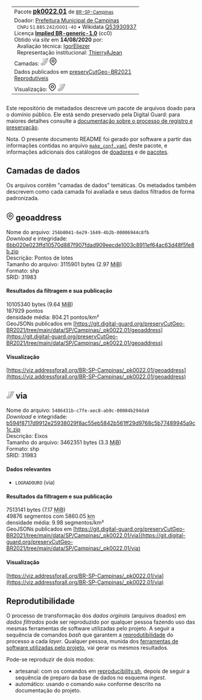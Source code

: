 <aside>
<table align="right" style="padding: 1em">
<tr><td>Pacote <a target="_git" title="link canônico para o git deste pacote" href="https://git.digital-guard.org/preserv-BR/blob/main/data/SP/Campinas/_pk0022.01"><big><b>pk0022.01</b></big></a> de <small><a target="_osmcodes" title="Jurisdição" href="https://osm.codes/BR-SP-Campinas">BR-SP-Campinas</a></small>
</td></tr>
<tr><td>
Doador: <a rel="external" target="_doador" href="http://www.campinas.sp.gov.br/">Prefeitura Municipal de Campinas</a>
<br/>&nbsp; <small>CNPJ 51.885.242/0001-40</small> • Wikidata <a rel="external" target="_doador" title="link descritor Wikidata do doador" href="https://www.wikidata.org/wiki/Q53930937">Q53930937</a></small><br/>
Licença <a rel="external" target="_doador" href="https://git.digital-guard.org/licenses/blob/master/reports/implied-br-generic-v1.md"><b>Implied BR-generic-1.0</b></a> (cc0)<br/>
Obtido via <i>site</i> em <b>14/08/2020</b> por:
<br/>&nbsp; Avaliação técnica: <a rel="external" target="_gitPerson" title="usuário Git" href="https://github.com/IgorEliezer">IgorEliezer</a>
<br/>&nbsp; Representação institucional: <a rel="external" target="_gitPerson" title="usuário Git" href="https://github.com/ThierryAJean">ThierryAJean</a><br/>
</td></tr>
<tr><td>Camadas: <a title="via" href="#-via"><img src="https://raw.githubusercontent.com/digital-guard/preserv/main/docs/assets/layerIcon-via.png" alt="via" width="20"/></a> <a title="geoaddress" href="#-geoaddress"><img src="https://raw.githubusercontent.com/digital-guard/preserv/main/docs/assets/layerIcon-geoaddress.png" alt="geoaddress" width="20"/></a> </td></tr>
<tr><td>Dados publicados em <a href="https://git.digital-guard.org/preservCutGeo-BR2021/tree/main/data/SP/Campinas/_pk0022.01">preservCutGeo-BR2021</a><br/><a href="#reprodutibilidade">Reprodutíveis</a></td></tr>
<tr><td>Visualização: <a title="geoaddress" href="https://viz.addressforall.org/BR-SP-Campinas/_pk0022.01/geoaddress"><img src="https://raw.githubusercontent.com/digital-guard/preserv/main/docs/assets/layerIcon-geoaddress.png" alt="geoaddress" width="20"/></a> <a title="via" href="https://viz.addressforall.org/BR-SP-Campinas/_pk0022.01/via"><img src="https://raw.githubusercontent.com/digital-guard/preserv/main/docs/assets/layerIcon-via.png" alt="via" width="20"/></a> </td></tr>
</table>
</aside>

<section>

Este repositório de metadados descreve um pacote de arquivos doado para o domínio público. Ele está sendo preservado pela Digital Guard: para maiores detalhes consulte a [documentação sobre o processo de registro e preservação](https://wiki.addressforall.org/doc/Documentação_Digital-guard).

Nota. O presente documento README foi gerado por software a partir das informações contidas no arquivo [`make_conf.yaml`](https://git.digital-guard.org/preserv-BR/blob/main/data/SP/Campinas/_pk0022.01/make_conf.yaml) deste pacote, e informações adicionais dos catálogos de [doadores](https://git.digital-guard.org/preserv-BR/blob/main/data/donor.csv) e de [pacotes](https://git.digital-guard.org/preserv-BR/blob/main/data/donatedPack.csv).

# Camadas de dados

Os arquivos contêm "camadas de dados" temáticas. Os metadados também descrevem como cada camada foi avaliada e seus dados filtrados de forma padronizada.

## <img src="https://raw.githubusercontent.com/digital-guard/preserv/main/docs/assets/layerIcon-geoaddress.png" alt="geoaddress" width="20"/> geoaddress

Nome do arquivo: `256b0041-6e29-1649-4b2b-00006944c8fb`<br/>*Download* e integridade: [6bb020e023ffd10570d887f907fdad909eecde1003c8911ef64ac63d48f5fe8b.zip](http://dl.digital-guard.org/6bb020e023ffd10570d887f907fdad909eecde1003c8911ef64ac63d48f5fe8b.zip)<br/>Descrição: Pontos de lotes<br/>Tamanho do arquivo: 3115901 bytes (2.97 <abbr title="mebibyte">MiB</abbr>)<br/>Formato: shp<br/>SRID: 31983

#### Resultados da filtragem e sua publicação
10105340 bytes (9.64 <abbr title="mebibyte">MiB</abbr>)<br/>187929 pontos<br/>densidade média: 804.21 pontos/km²<br/>GeoJSONs publicados em [https://git.digital-guard.org/preservCutGeo-BR2021/tree/main/data/SP/Campinas/_pk0022.01/geoaddress](https://git.digital-guard.org/preservCutGeo-BR2021/tree/main/data/SP/Campinas/_pk0022.01/geoaddress)

#### Visualização
[https://viz.addressforall.org/BR-SP-Campinas/_pk0022.01/geoaddress](https://viz.addressforall.org/BR-SP-Campinas/_pk0022.01/geoaddress)
## <img src="https://raw.githubusercontent.com/digital-guard/preserv/main/docs/assets/layerIcon-via.png" alt="via" width="20"/> via

Nome do arquivo: `5486431b-c7fe-aec8-ab9c-00004b294da9`<br/>*Download* e integridade: [b594f8717d9912e25938029f8ac55eb5842b561ff29d9768c5b77489945a9c1c.zip](http://dl.digital-guard.org/b594f8717d9912e25938029f8ac55eb5842b561ff29d9768c5b77489945a9c1c.zip)<br/>Descrição: Eixos<br/>Tamanho do arquivo: 3462351 bytes (3.3 <abbr title="mebibyte">MiB</abbr>)<br/>Formato: shp<br/>SRID: 31983

#### Dados relevantes
* `LOGRADOURO` (via)

#### Resultados da filtragem e sua publicação
7513141 bytes (7.17 <abbr title="mebibyte">MiB</abbr>)<br/>49876 segmentos com 5860.05 <abbr title="quilômetros">km</abbr><br/>densidade média: 9.98 segmentos/km²<br/>GeoJSONs publicados em [https://git.digital-guard.org/preservCutGeo-BR2021/tree/main/data/SP/Campinas/_pk0022.01/via](https://git.digital-guard.org/preservCutGeo-BR2021/tree/main/data/SP/Campinas/_pk0022.01/via)

#### Visualização
[https://viz.addressforall.org/BR-SP-Campinas/_pk0022.01/via](https://viz.addressforall.org/BR-SP-Campinas/_pk0022.01/via)

</section>
<section>

# Reprodutibilidade

O processo de transformação dos *dados orginais* (arquivos doados) em *dados filtrados* pode ser reproduzido por qualquer pessoa fazendo uso das mesmas ferramentas de software utilizadas pelo projeto. A seguir a sequência de comandos *bash* que garantem a [reprodutibilidade](https://en.wikipedia.org/wiki/Reproducibility) do processo a cada *layer*. Qualquer pessoa, munida dos [ferramentas de software utilizadas pelo projeto](https://git.AddressForAll.org/suporte/blob/master/docs/pt/infra.md#ambientes-e-ferramentas-de-uso-geral), vai gerar os mesmos resultados.

Pode-se reproduzir de dois modos:
* artesanal: com os comandos em [reproducibility.sh](https://git.digital-guard.org/preserv-BR/blob/main/data/SP/Campinas/_pk0022.01/reproducibility.sh), depois de seguir a sequência de preparo da base de dados no esquema *ingest*.
* automático: usando o comando `make` conforme descrito na documentação do projeto.

</section>

